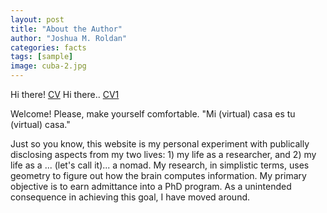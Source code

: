 ```yaml
---
layout: post
title: "About the Author"
author: "Joshua M. Roldan"
categories: facts
tags: [sample]
image: cuba-2.jpg
---
```


Hi there! [CV](https://github.com/joshua-roldan/joshua-roldan.github.io/blob/3e1bf02b58a9f61c7b1d61aa42b553b0a672f453/Joshua_Roldan_CV.pdf)
Hi there.. [CV1](https://joshua-roldan.github.io/Joshua_Roldan_CV.pdf)

Welcome! Please, make yourself comfortable. 
"Mi (virtual) casa es tu (virtual) casa." 

Just so you know, this website is my personal experiment with publically disclosing aspects from my two lives: 1) my life as a researcher, and 2) my life as a ... (let's call it)... a nomad. My research, in simplistic terms, uses geometry to figure out how the brain computes information. My primary objective is to earn admittance into a PhD program. As a unintended consequence in achieving this goal, I have moved around. 
